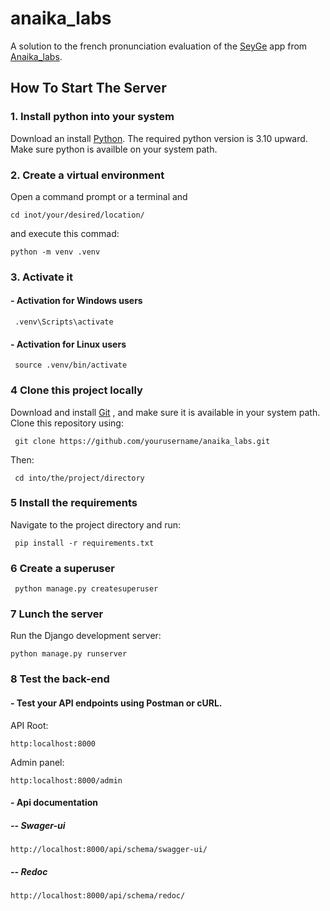 # anaika_labs

A solution to the french pronunciation evaluation of the [SeyGe](https://seyge.netlify.app) app from [Anaika_labs](
    https://anakailabs.com
).

## How To Start The Server

### 1. Install python into your system

Download an install [Python](https://www.python.org/downloads/).
The required python version is 3.10 upward.
Make sure python is availble on your system path.

### 2. Create a virtual environment

Open a command prompt or a terminal and 

    cd inot/your/desired/location/

and execute this commad:

    python -m venv .venv

### 3. Activate it

#### - Activation for Windows users

     .venv\Scripts\activate 

#### - Activation for Linux users

     source .venv/bin/activate 

### 4 Clone this project locally

Download and install [Git](https://github.com/s80programmeomega/anaika_labs.git)
, and make sure it is available in your system path.
Clone this repository using: 

     git clone https://github.com/yourusername/anaika_labs.git 

Then:

     cd into/the/project/directory 

### 5 Install the requirements

Navigate to the project directory and run:

     pip install -r requirements.txt 

### 6 Create a superuser

     python manage.py createsuperuser 

### 7 Lunch the server

Run the Django development server:

    python manage.py runserver

### 8 Test the back-end

#### - Test your API endpoints using Postman or cURL.

API Root: 

    http:localhost:8000

Admin panel:
    
    http:localhost:8000/admin

#### - Api documentation

##### -- Swager-ui

    http://localhost:8000/api/schema/swagger-ui/

##### -- Redoc

    http://localhost:8000/api/schema/redoc/
